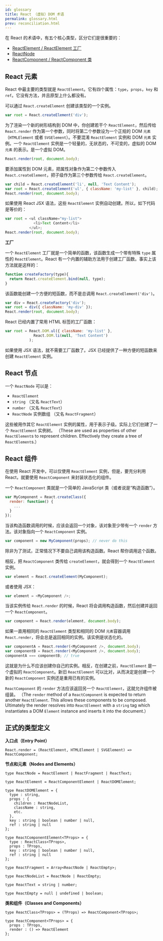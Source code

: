 ```yaml
---
id: glossary
title: React （虚拟）DOM 术语
permalink: glossary.html
prev: reconciliation.html
---
```


在 React 的术语中，有五个核心类型，区分它们是很重要的：

- [ReactElement / ReactElement 工厂](#react-elements)
- [ReactNode](#react-nodes)
- [ReactComponent / ReactComponent 类](#react-components)

## React 元素

React 中最主要的类型就是 `ReactElement`。它有四个属性：`type`，`props`，`key` 和 `ref`。它没有方法，并且原型上什么都没有。

可以通过 `React.createElement` 创建该类型的一个实例。

```javascript
var root = React.createElement('div');
```

为了渲染一个新的树形结构到 DOM 中，你创建若干个 `ReactElement`，然后传给 `React.render` 作为第一个参数，同时将第二个参数设为一个正规的 DOM `元素` （`HTMLElement` 或者 `SVGElement`）。不要混淆 `ReactElement` 实例和 DOM `元素` 实例。一个 `ReactElement` 实例是一个轻量的，无状态的，不可变的，虚拟的 DOM `元素` 的表示。是一个虚拟 DOM。

```javascript
React.render(root, document.body);
```

要添加属性到 DOM 元素，把属性对象作为第二个参数传入 `React.createElement`，把子级作为第三个参数传给 `React.createElement`。

```javascript
var child = React.createElement('li', null, 'Text Content');
var root = React.createElement('ul', { className: 'my-list' }, child);
React.render(root, document.body);
```

如果使用 React JSX 语法，这些 `ReactElement` 实例自动创建。所以，如下代码是等价的：

```javascript
var root = <ul className="my-list">
             <li>Text Content</li>
           </ul>;
React.render(root, document.body);
```

__工厂__

一个 `ReactElement` 工厂就是一个简单的函数，该函数生成一个带有特殊 `type` 属性的 `ReactElement`。React 有一个内置的辅助方法用于创建工厂函数。事实上该方法就是这样的：

```javascript
function createFactory(type){
  return React.createElement.bind(null, type);
}
```

该函数能创建一个方便的短函数，而不是总调用 `React.createElement('div')`。

```javascript
var div = React.createFactory('div');
var root = div({ className: 'my-div' });
React.render(root, document.body);
```

React 已经内置了常用 HTML 标签的工厂函数：

```javascript
var root = React.DOM.ul({ className: 'my-list' },
             React.DOM.li(null, 'Text Content')
           );
```

如果使用 JSX 语法，就不需要工厂函数了。JSX 已经提供了一种方便的短函数来创建 `ReactElement` 实例。


## React 节点

一个 `ReactNode` 可以是：

- `ReactElement`
- `string` （又名 `ReactText`）
- `number` （又名 `ReactText`）
- `ReactNode` 实例数组 （又名 `ReactFragment`）

这些被用作其它 `ReactElement` 实例的属性，用于表示子级。实际上它们创建了一个 `ReactElement` 实例树。
（These are used as properties of other `ReactElement`s to represent children. Effectively they create a tree of `ReactElement`s.）


## React 组件

在使用 React 开发中，可以仅使用 `ReactElement` 实例，但是，要充分利用 React，就要使用 `ReactComponent` 来封装状态化的组件。

一个 `ReactComponent` 类就是一个简单的 JavaScript 类（或者说是“构造函数”）。

```javascript
var MyComponent = React.createClass({
  render: function() {
    ...
  }
});
```

当该构造函数调用的时候，应该会返回一个对象，该对象至少带有一个 `render` 方法。该对象指向一个 `ReactComponent` 实例。

```javascript
var component = new MyComponent(props); // never do this
```

除非为了测试，正常情况下不要自己调用该构造函数。React 帮你调用这个函数。

相反，把 `ReactComponent` 类传给 `createElement`，就会得到一个 `ReactElement` 实例。

```javascript
var element = React.createElement(MyComponent);
```

或者使用 JSX：

```javascript
var element = <MyComponent />;
```

当该实例传给 `React.render` 的时候，React 将会调用构造函数，然后创建并返回一个 `ReactComponent`。

```javascript
var component = React.render(element, document.body);
```

如果一直用相同的 `ReactElement` 类型和相同的 DOM `元素`容器调用 `React.render`，将会总是返回相同的实例。该实例是状态化的。

```javascript
var componentA = React.render(<MyComponent />, document.body);
var componentB = React.render(<MyComponent />, document.body);
componentA === componentB; // true
```

这就是为什么不应该创建你自己的实例。相反，在创建之前，`ReactElement` 是一个虚拟的 `ReactComponent`。新旧 `ReactElement` 可以比对，从而决定是创建一个新的 `ReactComponent` 实例还是重用已有的实例。

`ReactComponent` 的 `render` 方法应该返回另一个 `ReactElement`，这就允许组件被组装。
（The `render` method of a `ReactComponent` is expected to return another `ReactElement`. This allows these components to be composed. Ultimately the render resolves into `ReactElement` with a `string` tag which instantiates a DOM `Element` instance and inserts it into the document.）


## 正式的类型定义

__入口点（Entry Point）__

```
React.render = (ReactElement, HTMLElement | SVGElement) => ReactComponent;
```

__节点和元素（Nodes and Elements）__

```
type ReactNode = ReactElement | ReactFragment | ReactText;

type ReactElement = ReactComponentElement | ReactDOMElement;

type ReactDOMElement = {
  type : string,
  props : {
    children : ReactNodeList,
    className : string,
    etc.
  },
  key : string | boolean | number | null,
  ref : string | null
};

type ReactComponentElement<TProps> = {
  type : ReactClass<TProps>,
  props : TProps,
  key : string | boolean | number | null,
  ref : string | null
};

type ReactFragment = Array<ReactNode | ReactEmpty>;

type ReactNodeList = ReactNode | ReactEmpty;

type ReactText = string | number;

type ReactEmpty = null | undefined | boolean;
```

__类和组件（Classes and Components）__

```
type ReactClass<TProps> = (TProps) => ReactComponent<TProps>;

type ReactComponent<TProps> = {
  props : TProps,
  render : () => ReactElement
};
```

